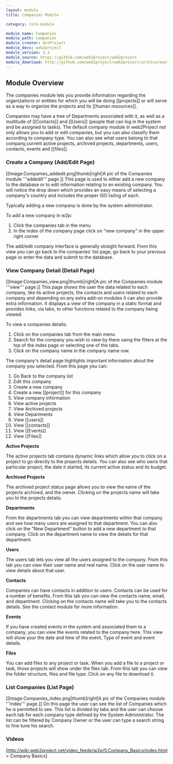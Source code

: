 ```yaml
---
layout: module
title: Companies Module

category: core-module

module_name: Companies
module_path: companies
module_creator: dotProject
module_devs: web2project
module_version: 3.3
module_source: https://github.com/web2project/web2project
module_download: http://github.com/web2project/web2project/archive/master.zip
---
```


## Module Overview

The companies module lets you provide information regarding the organizations or entities for which you will be doing [[projects]] or will serve as a way to organize the projects and its [[human resources]].

Companies may have a tree of Departments associated with it, as well as a multitude of [[Contacts]] and [[Users]] (people that can log in the system and be assigned to tasks). The default company module in web2Project not only allows you to add or edit companies, but you can also classify them according to company type. You can also see what users belong to that company,current active projects, archived projects, departments, users, contacts, events and [[files]].

### Create a Company (Add/Edit Page)

[[Image:Companies_addedit.png|thumb|right|A pic of the Companies module '''addedit''' page.]]
This page is used to either add a new company to the database or to edit information relating to an existing company. You will notice the drop down which provides an easy means of selecting a company's country and includes the proper ISO listing of each.

Typically adding a new company is done by the system administrator.

To add a new company in w2p:

1. Click the companies tab in the menu
1. In the index of the company page click on "new company" in the upper right corner

The add/edit company interface is generally straight forward. From this view you can go back to the companies’ list page, go back to your previous page or enter the data and submit to the database.

### View Company Detail (Detail Page)

[[Image:Companies_view.png|thumb|right|A pic of the Companies module '''view''' page.]]
This page shows the user the data related to each company, like its active projects, the contacts and users related to each company and depending on any extra add-on modules it can also provide extra information.
It displays a view of the company in a static format and provides links, via tabs, to other functions related to the company being viewed.

To view a companies details:

1. Click on the companies tab from the main menu
1. Search for the company you wish to view by there using the filters at the top of the index page or selecting one of the tabs.
1. Click on the company name in the company name row.


The company's detail page highlights important information about the company you selected. From this page you can:

1.  Go Back to the company list
1.  Edit this company
1.  Create a new company
1.  Create a new [[project]] for this company
1.  View company information
1.  View active projects
1.  View Archived projects
1.  View Departments
1.  View [[users]]
1. View [[contacts]]
1. View [[Events]]
1. View [[Files]]

<strong>Active Projects</strong>

The active projects tab contains dynamic links which allow you to click on a project to go directly to the projects details. You can also see who owns that particular project, the date it started, its current active status and its budget.

<strong>Archived Projects</strong>

The archived project status page allows you to view the name of the projects archived, and the owner. Clicking on the projects name will take you to the projects details.

<strong>Departments</strong>

From the departments tab you can view departments within that company and see how many users are assigned to that department. You can also click on the "New Department" button to add a new department to that company. Click on the department name to view the details for that department.

<strong>Users</strong>

The users tab lets you view all the users assigned to the company. From this tab you can view their user name and real name. Click on the user name to view details about that user.

<strong>Contacts</strong>

Companies can have contacts in addition to users. Contacts can be used for a number of benefits. From this tab you can view the contacts name, email, and department. Clicking on the contacts name will take you to the contacts details. See the contact module for more information.

<strong>Events</strong>

If you have created events in the system and associated them to a company, you can view the events related to the company here. This view will show your the date and time of the event, Type of event and event details.

<strong>Files</strong>

You can add files to any project or task. When you add a file to a project or task, those projects will show under the files tab. From this tab you can view the folder structure, files and file type. Click on any file to download it.

### List Companies (List Page)

[[Image:Companies_index.png|thumb|right|A pic of the Companies module '''index''' page.]]
On this page the user can see the list of Companies which he is permitted to see.
This list is divided by tabs and the user can choose each tab for each company type defined by the System Administrator.
The list can be filtered by Company Owner or the user can type a search string to fine tune his search.

### Videos

[http://wiki.web2project.net/video_feeds/w2p/5.Company_Basics/index.html > Company Basics]